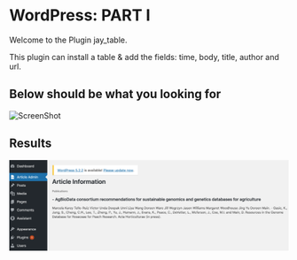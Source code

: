 # WordPress: PART I

Welcome to the Plugin jay_table.

This plugin can install a table & add the fields: time, body, title, author and url.

## Below should be what you looking for

![ScreenShot](https://github.com/Viktoru/wordpress_install_db_uninstall/blob/master/jay_table/screen1.png)

## Results

![ScreenShot](https://github.com/Viktoru/WordPress---Jay-s-Articles/blob/master/jay_table/Screen3.png)
